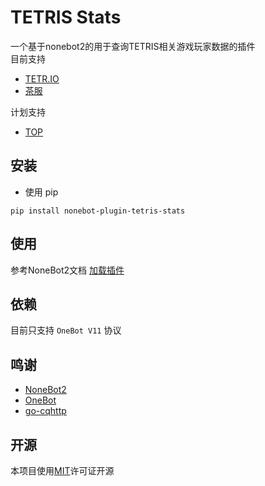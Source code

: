 TETRIS Stats
============

一个基于nonebot2的用于查询TETRIS相关游戏玩家数据的插件  
目前支持
* [TETR.IO](https://tetr.io/)
* [茶服](https://teatube.cn/tos/)

计划支持
* [TOP](http://tetrisonline.pl/)

安装
----

* 使用 pip

```
pip install nonebot-plugin-tetris-stats
```

使用
----

参考NoneBot2文档 [加载插件](https://v2.nonebot.dev/docs/tutorial/plugin/load-plugin/)

依赖
----

目前只支持 `OneBot V11` 协议

鸣谢
----

* [NoneBot2](https://v2.nonebot.dev/)
* [OneBot](https://onebot.dev/)
* [go-cqhttp](https://github.com/Mrs4s/go-cqhttp/)

开源
----

本项目使用[MIT](https://github.com/shoucandanghehe/nonebot-plugin-tetris-stats/blob/main/LICENSE)许可证开源
